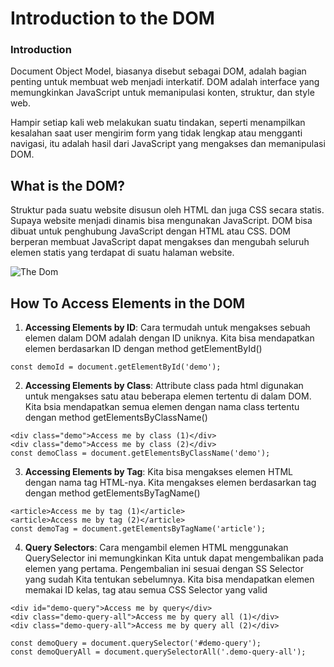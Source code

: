 # Introduction to the DOM

### Introduction

Document Object Model, biasanya disebut sebagai DOM, adalah bagian penting untuk membuat web menjadi interkatif. DOM adalah interface yang memungkinkan JavaScript untuk memanipulasi konten, struktur, dan style web.

Hampir setiap kali web melakukan suatu tindakan, seperti menampilkan kesalahan saat user mengirim form yang tidak lengkap atau mengganti navigasi, itu adalah hasil dari JavaScript yang mengakses dan memanipulasi DOM.


## What is the DOM?

Struktur pada suatu website disusun oleh HTML dan juga CSS secara statis. Supaya website menjadi dinamis  bisa mengunakan JavaScript. DOM bisa dibuat untuk penghubung JavaScript dengan HTML atau CSS. DOM berperan membuat JavaScript dapat mengakses dan mengubah seluruh elemen statis yang terdapat di suatu halaman website.

![The Dom](https://i.imgur.com/j19bFuy.png)

##  How To Access Elements in the DOM

1. **Accessing Elements by ID**: Cara termudah untuk mengakses sebuah elemen dalam DOM adalah dengan ID uniknya. Kita bisa  mendapatkan elemen berdasarkan ID dengan method getElementById()
 ```
 const demoId = document.getElementById('demo');
 ```
2. **Accessing Elements by Class**: Attribute class pada html digunakan untuk mengakses satu atau beberapa elemen tertentu di dalam DOM. Kita bsia mendapatkan semua elemen dengan nama class tertentu dengan method getElementsByClassName()
```
<div class="demo">Access me by class (1)</div>
<div class="demo">Access me by class (2)</div>
const demoClass = document.getElementsByClassName('demo');
```
3. **Accessing Elements by Tag**: Kita bisa mengakses elemen HTML dengan nama tag HTML-nya. Kita mengakses elemen berdasarkan tag dengan method getElementsByTagName()
```
<article>Access me by tag (1)</article>
<article>Access me by tag (2)</article>
const demoTag = document.getElementsByTagName('article');
```
4. **Query Selectors**: Cara mengambil elemen HTML menggunakan QuerySelector ini memungkinkan Kita untuk dapat mengembalikan pada elemen yang pertama. Pengembalian ini sesuai dengan SS Selector yang sudah Kita tentukan sebelumnya. Kita bisa mendapatkan elemen memakai ID kelas, tag atau semua CSS Selector yang valid
```
<div id="demo-query">Access me by query</div>
<div class="demo-query-all">Access me by query all (1)</div>
<div class="demo-query-all">Access me by query all (2)</div>

const demoQuery = document.querySelector('#demo-query');
const demoQueryAll = document.querySelectorAll('.demo-query-all');
```